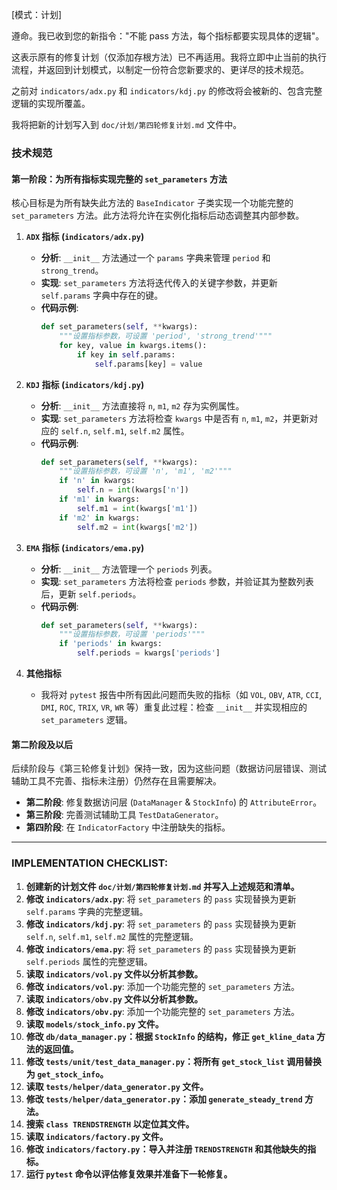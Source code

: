 [模式：计划]

遵命。我已收到您的新指令："不能 pass 方法，每个指标都要实现具体的逻辑"。

这表示原有的修复计划（仅添加存根方法）已不再适用。我将立即中止当前的执行流程，并返回到计划模式，以制定一份符合您新要求的、更详尽的技术规范。

之前对 `indicators/adx.py` 和 `indicators/kdj.py` 的修改将会被新的、包含完整逻辑的实现所覆盖。

我将把新的计划写入到 `doc/计划/第四轮修复计划.md` 文件中。

### 技术规范

#### 第一阶段：为所有指标实现完整的 `set_parameters` 方法

核心目标是为所有缺失此方法的 `BaseIndicator` 子类实现一个功能完整的 `set_parameters` 方法。此方法将允许在实例化指标后动态调整其内部参数。

1.  **`ADX` 指标 (`indicators/adx.py`)**
    *   **分析**: `__init__` 方法通过一个 `params` 字典来管理 `period` 和 `strong_trend`。
    *   **实现**: `set_parameters` 方法将迭代传入的关键字参数，并更新 `self.params` 字典中存在的键。
    *   **代码示例**:
        ```python
        def set_parameters(self, **kwargs):
            """设置指标参数，可设置 'period', 'strong_trend'"""
            for key, value in kwargs.items():
                if key in self.params:
                    self.params[key] = value
        ```

2.  **`KDJ` 指标 (`indicators/kdj.py`)**
    *   **分析**: `__init__` 方法直接将 `n`, `m1`, `m2` 存为实例属性。
    *   **实现**: `set_parameters` 方法将检查 `kwargs` 中是否有 `n`, `m1`, `m2`，并更新对应的 `self.n`, `self.m1`, `self.m2` 属性。
    *   **代码示例**:
        ```python
        def set_parameters(self, **kwargs):
            """设置指标参数，可设置 'n', 'm1', 'm2'"""
            if 'n' in kwargs:
                self.n = int(kwargs['n'])
            if 'm1' in kwargs:
                self.m1 = int(kwargs['m1'])
            if 'm2' in kwargs:
                self.m2 = int(kwargs['m2'])
        ```

3.  **`EMA` 指标 (`indicators/ema.py`)**
    *   **分析**: `__init__` 方法管理一个 `periods` 列表。
    *   **实现**: `set_parameters` 方法将检查 `periods` 参数，并验证其为整数列表后，更新 `self.periods`。
    *   **代码示例**:
        ```python
        def set_parameters(self, **kwargs):
            """设置指标参数，可设置 'periods'"""
            if 'periods' in kwargs:
                self.periods = kwargs['periods']
        ```

4.  **其他指标**
    *   我将对 `pytest` 报告中所有因此问题而失败的指标（如 `VOL`, `OBV`, `ATR`, `CCI`, `DMI`, `ROC`, `TRIX`, `VR`, `WR` 等）重复此过程：检查 `__init__` 并实现相应的 `set_parameters` 逻辑。

#### 第二阶段及以后

后续阶段与《第三轮修复计划》保持一致，因为这些问题（数据访问层错误、测试辅助工具不完善、指标未注册）仍然存在且需要解决。

*   **第二阶段**: 修复数据访问层 (`DataManager` & `StockInfo`) 的 `AttributeError`。
*   **第三阶段**: 完善测试辅助工具 `TestDataGenerator`。
*   **第四阶段**: 在 `IndicatorFactory` 中注册缺失的指标。

---

### IMPLEMENTATION CHECKLIST:

1.  **创建新的计划文件 `doc/计划/第四轮修复计划.md` 并写入上述规范和清单。**
2.  **修改 `indicators/adx.py`**: 将 `set_parameters` 的 `pass` 实现替换为更新 `self.params` 字典的完整逻辑。
3.  **修改 `indicators/kdj.py`**: 将 `set_parameters` 的 `pass` 实现替换为更新 `self.n`, `self.m1`, `self.m2` 属性的完整逻辑。
4.  **修改 `indicators/ema.py`**: 将 `set_parameters` 的 `pass` 实现替换为更新 `self.periods` 属性的完整逻辑。
5.  **读取 `indicators/vol.py` 文件以分析其参数。**
6.  **修改 `indicators/vol.py`**: 添加一个功能完整的 `set_parameters` 方法。
7.  **读取 `indicators/obv.py` 文件以分析其参数。**
8.  **修改 `indicators/obv.py`**: 添加一个功能完整的 `set_parameters` 方法。
9.  **读取 `models/stock_info.py` 文件。**
10. **修改 `db/data_manager.py`：根据 `StockInfo` 的结构，修正 `get_kline_data` 方法的返回值。**
11. **修改 `tests/unit/test_data_manager.py`：将所有 `get_stock_list` 调用替换为 `get_stock_info`。**
12. **读取 `tests/helper/data_generator.py` 文件。**
13. **修改 `tests/helper/data_generator.py`：添加 `generate_steady_trend` 方法。**
14. **搜索 `class TRENDSTRENGTH` 以定位其文件。**
15. **读取 `indicators/factory.py` 文件。**
16. **修改 `indicators/factory.py`：导入并注册 `TRENDSTRENGTH` 和其他缺失的指标。**
17. **运行 `pytest` 命令以评估修复效果并准备下一轮修复。** 